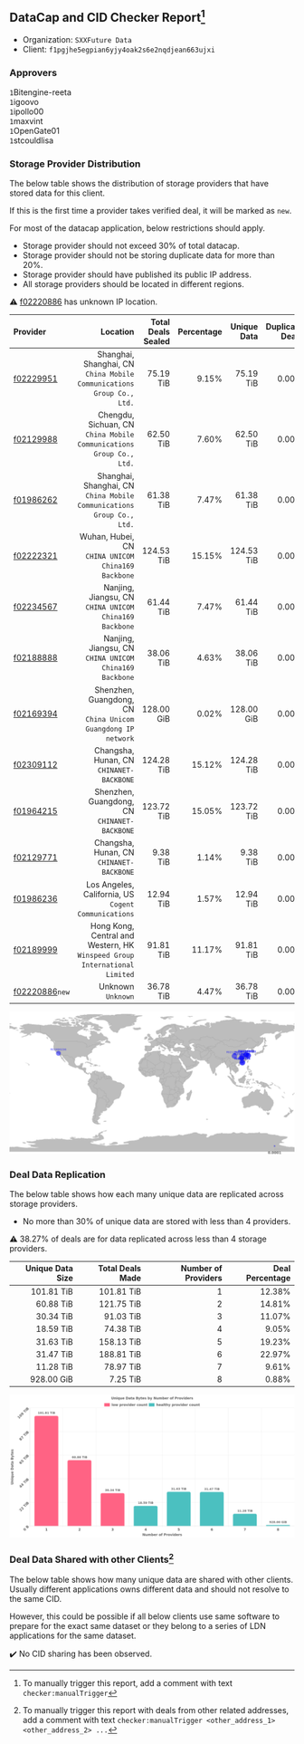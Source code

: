 ## DataCap and CID Checker Report[^1]
 - Organization: `SXXFuture Data`
 - Client: `f1pgjhe5egpian6yjy4oak2s6e2nqdjean663ujxi`
### Approvers
`1`Bitengine-reeta<br/>`1`igoovo<br/>`1`ipollo00<br/>`1`maxvint<br/>`1`OpenGate01<br/>`1`stcouldlisa

### Storage Provider Distribution
The below table shows the distribution of storage providers that have stored data for this client.

If this is the first time a provider takes verified deal, it will be marked as `new`.

For most of the datacap application, below restrictions should apply.
 - Storage provider should not exceed 30% of total datacap.
 - Storage provider should not be storing duplicate data for more than 20%.
 - Storage provider should have published its public IP address.
 - All storage providers should be located in different regions.

⚠️ [f02220886](https://filfox.info/en/address/f02220886) has unknown IP location.

| Provider                                                    |                                                                      Location | Total Deals Sealed | Percentage | Unique Data | Duplicate Deals |
| :---------------------------------------------------------- | ----------------------------------------------------------------------------: | -----------------: | ---------: | ----------: | --------------: |
| [f02229951](https://filfox.info/en/address/f02229951)       |      Shanghai, Shanghai, CN<br/>`China Mobile Communications Group Co., Ltd.` |          75.19 TiB |      9.15% |   75.19 TiB |           0.00% |
| [f02129988](https://filfox.info/en/address/f02129988)       |        Chengdu, Sichuan, CN<br/>`China Mobile Communications Group Co., Ltd.` |          62.50 TiB |      7.60% |   62.50 TiB |           0.00% |
| [f01986262](https://filfox.info/en/address/f01986262)       |      Shanghai, Shanghai, CN<br/>`China Mobile Communications Group Co., Ltd.` |          61.38 TiB |      7.47% |   61.38 TiB |           0.00% |
| [f02222321](https://filfox.info/en/address/f02222321)       |                         Wuhan, Hubei, CN<br/>`CHINA UNICOM China169 Backbone` |         124.53 TiB |     15.15% |  124.53 TiB |           0.00% |
| [f02234567](https://filfox.info/en/address/f02234567)       |                     Nanjing, Jiangsu, CN<br/>`CHINA UNICOM China169 Backbone` |          61.44 TiB |      7.47% |   61.44 TiB |           0.00% |
| [f02188888](https://filfox.info/en/address/f02188888)       |                     Nanjing, Jiangsu, CN<br/>`CHINA UNICOM China169 Backbone` |          38.06 TiB |      4.63% |   38.06 TiB |           0.00% |
| [f02169394](https://filfox.info/en/address/f02169394)       |               Shenzhen, Guangdong, CN<br/>`China Unicom Guangdong IP network` |         128.00 GiB |      0.02% |  128.00 GiB |           0.00% |
| [f02309112](https://filfox.info/en/address/f02309112)       |                                   Changsha, Hunan, CN<br/>`CHINANET-BACKBONE` |         124.28 TiB |     15.12% |  124.28 TiB |           0.00% |
| [f01964215](https://filfox.info/en/address/f01964215)       |                               Shenzhen, Guangdong, CN<br/>`CHINANET-BACKBONE` |         123.72 TiB |     15.05% |  123.72 TiB |           0.00% |
| [f02129771](https://filfox.info/en/address/f02129771)       |                                   Changsha, Hunan, CN<br/>`CHINANET-BACKBONE` |           9.38 TiB |      1.14% |    9.38 TiB |           0.00% |
| [f01986236](https://filfox.info/en/address/f01986236)       |                       Los Angeles, California, US<br/>`Cogent Communications` |          12.94 TiB |      1.57% |   12.94 TiB |           0.00% |
| [f02189999](https://filfox.info/en/address/f02189999)       | Hong Kong, Central and Western, HK<br/>`Winspeed Group International Limited` |          91.81 TiB |     11.17% |   91.81 TiB |           0.00% |
| [f02220886](https://filfox.info/en/address/f02220886)`new`  |                                                         Unknown<br/>`Unknown` |          36.78 TiB |      4.47% |   36.78 TiB |           0.00% |

<img src="https://raw.githubusercontent.com/data-preservation-programs/filplus-checker-assets/main/filecoin-project/filecoin-plus-large-datasets/issues/1748/1693891818720.png"/>

### Deal Data Replication
The below table shows how each many unique data are replicated across storage providers.

- No more than 30% of unique data are stored with less than 4 providers.

⚠️ 38.27% of deals are for data replicated across less than 4 storage providers.

| Unique Data Size | Total Deals Made | Number of Providers | Deal Percentage |
| ---------------: | ---------------: | ------------------: | --------------: |
|       101.81 TiB |       101.81 TiB |                   1 |          12.38% |
|        60.88 TiB |       121.75 TiB |                   2 |          14.81% |
|        30.34 TiB |        91.03 TiB |                   3 |          11.07% |
|        18.59 TiB |        74.38 TiB |                   4 |           9.05% |
|        31.63 TiB |       158.13 TiB |                   5 |          19.23% |
|        31.47 TiB |       188.81 TiB |                   6 |          22.97% |
|        11.28 TiB |        78.97 TiB |                   7 |           9.61% |
|       928.00 GiB |         7.25 TiB |                   8 |           0.88% |

<img src="https://raw.githubusercontent.com/data-preservation-programs/filplus-checker-assets/main/filecoin-project/filecoin-plus-large-datasets/issues/1748/1693891819612.png"/>

### Deal Data Shared with other Clients[^3]
The below table shows how many unique data are shared with other clients.
Usually different applications owns different data and should not resolve to the same CID.

However, this could be possible if all below clients use same software to prepare for the exact same dataset or they belong to a series of LDN applications for the same dataset.

✔️ No CID sharing has been observed.

[^1]: To manually trigger this report, add a comment with text `checker:manualTrigger`

[^2]: Deals from those addresses are combined into this report as they are specified with `checker:manualTrigger`

[^3]: To manually trigger this report with deals from other related addresses, add a comment with text `checker:manualTrigger <other_address_1> <other_address_2> ...`
